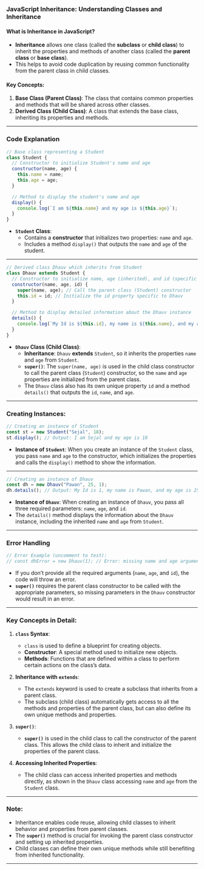 ### **JavaScript Inheritance: Understanding Classes and Inheritance**

#### **What is Inheritance in JavaScript?**
- **Inheritance** allows one class (called the **subclass** or **child class**) to inherit the properties and methods of another class (called the **parent class** or **base class**).
- This helps to avoid code duplication by reusing common functionality from the parent class in child classes.

#### **Key Concepts:**

1. **Base Class (Parent Class)**: The class that contains common properties and methods that will be shared across other classes.
2. **Derived Class (Child Class)**: A class that extends the base class, inheriting its properties and methods.

---

### **Code Explanation**

```javascript
// Base class representing a Student
class Student {
  // Constructor to initialize Student's name and age
  constructor(name, age) {
    this.name = name;
    this.age = age;
  }

  // Method to display the student's name and age
  display() {
    console.log(`I am ${this.name} and my age is ${this.age}`);
  }
}
```

- **`Student` Class**:
  - Contains a **constructor** that initializes two properties: `name` and `age`.
  - Includes a method `display()` that outputs the `name` and `age` of the student.

---

```javascript
// Derived class Dhauv which inherits from Student
class Dhauv extends Student {
  // Constructor to initialize name, age (inherited), and id (specific to Dhauv)
  constructor(name, age, id) {
    super(name, age); // Call the parent class (Student) constructor
    this.id = id; // Initialize the id property specific to Dhauv
  }

  // Method to display detailed information about the Dhauv instance
  details() {
    console.log(`My Id is ${this.id}, my name is ${this.name}, and my age is ${this.age}`);
  }
}
```

- **`Dhauv` Class (Child Class)**:
  - **Inheritance**: `Dhauv` **extends** `Student`, so it inherits the properties `name` and `age` from `Student`.
  - **`super()`**: The `super(name, age)` is used in the child class constructor to call the parent class (`Student`) constructor, so the `name` and `age` properties are initialized from the parent class.
  - The `Dhauv` class also has its own unique property `id` and a method `details()` that outputs the `id`, `name`, and `age`.

---

### **Creating Instances:**

```javascript
// Creating an instance of Student
const st = new Student("Sejal", 18);
st.display(); // Output: I am Sejal and my age is 18
```

- **Instance of `Student`**: When you create an instance of the `Student` class, you pass `name` and `age` to the constructor, which initializes the properties and calls the `display()` method to show the information.

---

```javascript
// Creating an instance of Dhauv
const dh = new Dhauv("Pawan", 25, 1);
dh.details(); // Output: My Id is 1, my name is Pawan, and my age is 25
```

- **Instance of `Dhauv`**: When creating an instance of `Dhauv`, you pass all three required parameters: `name`, `age`, and `id`.
- The `details()` method displays the information about the `Dhauv` instance, including the inherited `name` and `age` from `Student`.

---

### **Error Handling**

```javascript
// Error Example (uncomment to test):
// const dhError = new Dhauv(1); // Error: missing name and age arguments
```

- If you don’t provide all the required arguments (`name`, `age`, and `id`), the code will throw an error.
- **`super()`** requires the parent class constructor to be called with the appropriate parameters, so missing parameters in the `Dhauv` constructor would result in an error.

---

### **Key Concepts in Detail:**

1. **`class` Syntax**:
   - `class` is used to define a blueprint for creating objects.
   - **Constructor**: A special method used to initialize new objects.
   - **Methods**: Functions that are defined within a class to perform certain actions on the class’s data.

2. **Inheritance with `extends`**:
   - The `extends` keyword is used to create a subclass that inherits from a parent class.
   - The subclass (child class) automatically gets access to all the methods and properties of the parent class, but can also define its own unique methods and properties.

3. **`super()`**:
   - **`super()`** is used in the child class to call the constructor of the parent class. This allows the child class to inherit and initialize the properties of the parent class.

4. **Accessing Inherited Properties**:
   - The child class can access inherited properties and methods directly, as shown in the `Dhauv` class accessing `name` and `age` from the `Student` class.

---

### **Note:**
- Inheritance enables code reuse, allowing child classes to inherit behavior and properties from parent classes.
- The **`super()`** method is crucial for invoking the parent class constructor and setting up inherited properties.
- Child classes can define their own unique methods while still benefiting from inherited functionality.
  
---

